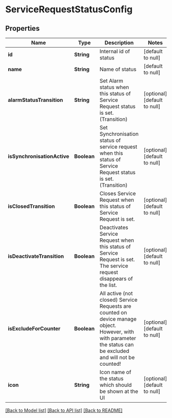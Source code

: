 # ServiceRequestStatusConfig
## Properties

| Name | Type | Description | Notes |
|------------ | ------------- | ------------- | -------------|
| **id** | **String** | Internal id of status | [default to null] |
| **name** | **String** | Name of status | [default to null] |
| **alarmStatusTransition** | **String** | Set Alarm status when this status of Service Request status is set. (Transition) | [optional] [default to null] |
| **isSynchronisationActive** | **Boolean** | Set Synchronisation status of service request when this status of Service Request status is set. (Transition) | [optional] [default to null] |
| **isClosedTransition** | **Boolean** | Closes Service Request when this status of Service Request is set. | [optional] [default to null] |
| **isDeactivateTransition** | **Boolean** | Deactivates Service Request when this status of Service Request is set. The service request disappears of the list. | [optional] [default to null] |
| **isExcludeForCounter** | **Boolean** | All active (not closed) Service Requests are counted on device manage object. However, with with parameter the status can be excluded and will not be counted! | [optional] [default to null] |
| **icon** | **String** | Icon name of the status which should be shown at the UI | [optional] [default to null] |

[[Back to Model list]](../README.md#documentation-for-models) [[Back to API list]](../README.md#documentation-for-api-endpoints) [[Back to README]](../README.md)

